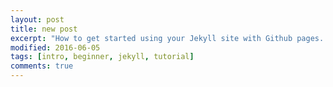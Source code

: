 ```yaml
---
layout: post
title: new post
excerpt: "How to get started using your Jekyll site with Github pages. "
modified: 2016-06-05
tags: [intro, beginner, jekyll, tutorial]
comments: true
---
```


